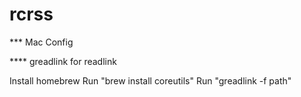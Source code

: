 rcrss
=====




*** Mac Config

****  greadlink for readlink

Install homebrew
Run "brew install coreutils"
Run "greadlink -f path"
